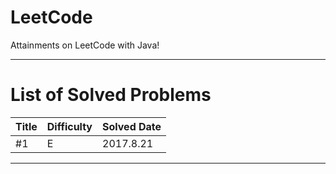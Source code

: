 # LeetCode
Attainments on LeetCode with Java!

--- 

# List of Solved Problems

| Title | Difficulty | Solved Date |
|:------|:-----------|:------------|
| #1 | E | 2017.8.21 |


--- 
